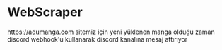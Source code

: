 # WebScraper
https://adumanga.com sitemiz için yeni yüklenen manga olduğu zaman discord webhook'u kullanarak discord kanalına mesaj attırıyor
